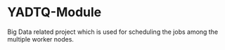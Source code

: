 # YADTQ-Module
Big Data related project which is used for scheduling the jobs among the multiple worker nodes.
